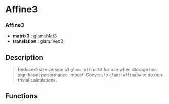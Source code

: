 # Affine3

### Affine3

- **matrix3** : glam::Mat3
- **translation** : glam::Vec3

## Description

>  Reduced-size version of `glam::Affine3A` for use when storage has
>  significant performance impact. Convert to `glam::Affine3A` to do
>  non-trivial calculations.

## Functions

